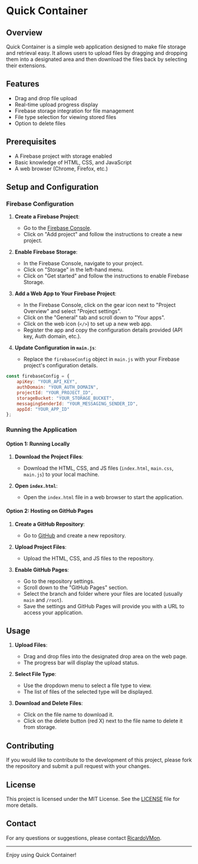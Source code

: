 # Quick Container

## Overview

Quick Container is a simple web application designed to make file storage and retrieval easy. It allows users to upload files by dragging and dropping them into a designated area and then download the files back by selecting their extensions.

## Features

- Drag and drop file upload
- Real-time upload progress display
- Firebase storage integration for file management
- File type selection for viewing stored files
- Option to delete files

## Prerequisites

- A Firebase project with storage enabled
- Basic knowledge of HTML, CSS, and JavaScript
- A web browser (Chrome, Firefox, etc.)

## Setup and Configuration

### Firebase Configuration

1. **Create a Firebase Project**:
   - Go to the [Firebase Console](https://console.firebase.google.com/).
   - Click on "Add project" and follow the instructions to create a new project.

2. **Enable Firebase Storage**:
   - In the Firebase Console, navigate to your project.
   - Click on "Storage" in the left-hand menu.
   - Click on "Get started" and follow the instructions to enable Firebase Storage.

3. **Add a Web App to Your Firebase Project**:
   - In the Firebase Console, click on the gear icon next to "Project Overview" and select "Project settings".
   - Click on the "General" tab and scroll down to "Your apps".
   - Click on the web icon (`</>`) to set up a new web app.
   - Register the app and copy the configuration details provided (API key, Auth domain, etc.).

4. **Update Configuration in `main.js`**:
   - Replace the `firebaseConfig` object in `main.js` with your Firebase project's configuration details.

```javascript
const firebaseConfig = {
    apiKey: "YOUR_API_KEY",
    authDomain: "YOUR_AUTH_DOMAIN",
    projectId: "YOUR_PROJECT_ID",
    storageBucket: "YOUR_STORAGE_BUCKET",
    messagingSenderId: "YOUR_MESSAGING_SENDER_ID",
    appId: "YOUR_APP_ID"
};
```

### Running the Application

#### Option 1: Running Locally

1. **Download the Project Files**:
   - Download the HTML, CSS, and JS files (`index.html`, `main.css`, `main.js`) to your local machine.

2. **Open `index.html`**:
   - Open the `index.html` file in a web browser to start the application.

#### Option 2: Hosting on GitHub Pages

1. **Create a GitHub Repository**:
   - Go to [GitHub](https://github.com/) and create a new repository.

2. **Upload Project Files**:
   - Upload the HTML, CSS, and JS files to the repository.

3. **Enable GitHub Pages**:
   - Go to the repository settings.
   - Scroll down to the "GitHub Pages" section.
   - Select the branch and folder where your files are located (usually `main` and `/root`).
   - Save the settings and GitHub Pages will provide you with a URL to access your application.

## Usage

1. **Upload Files**:
   - Drag and drop files into the designated drop area on the web page.
   - The progress bar will display the upload status.

2. **Select File Type**:
   - Use the dropdown menu to select a file type to view.
   - The list of files of the selected type will be displayed.

3. **Download and Delete Files**:
   - Click on the file name to download it.
   - Click on the delete button (red X) next to the file name to delete it from storage.

## Contributing

If you would like to contribute to the development of this project, please fork the repository and submit a pull request with your changes. 

## License

This project is licensed under the MIT License. See the [LICENSE](LICENSE) file for more details.

## Contact

For any questions or suggestions, please contact [RicardoVMon](https://github.com/RicardoVMon).

---

Enjoy using Quick Container!
